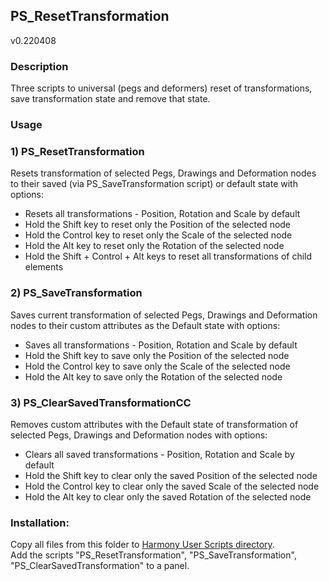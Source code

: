 ## PS_ResetTransformation
v0.220408

### Description
Three scripts to universal (pegs and deformers) reset of transformations, save transformation state and remove that state.

### Usage
### 1) PS_ResetTransformation
Resets transformation of selected Pegs, Drawings and Deformation nodes to their saved (via PS_SaveTransformation script) or default state with options:
- Resets all transformations - Position, Rotation and Scale by default
- Hold the Shift key to reset only the Position of the selected node
- Hold the Control key to reset only the Scale of the selected node
- Hold the Alt key to reset only the Rotation of the selected node
- Hold the Shift + Control + Alt keys to reset all transformations of child elements

### 2) PS_SaveTransformation
Saves current transformation of selected Pegs, Drawings and Deformation nodes to their custom attributes as the Default state with options:
- Saves all transformations - Position, Rotation and Scale by default
- Hold the Shift key to save only the Position of the selected node
- Hold the Control key to save only the Scale of the selected node
- Hold the Alt key to save only the Rotation of the selected node

### 3) PS_ClearSavedTransformationСC
Removes custom attributes with the Default state of transformation of selected Pegs, Drawings and Deformation nodes with options:
- Clears all saved transformations - Position, Rotation and Scale by default
- Hold the Shift key to clear only the saved Position of the selected node
- Hold the Control key to clear only the saved Scale of the selected node
- Hold the Alt key to clear only the saved Rotation of the selected node

### Installation:
Copy all files from this folder to [Harmony User Scripts directory](https://docs.toonboom.com/help/harmony-20/premium/scripting/import-script.html).\
Add the scripts "PS_ResetTransformation", "PS_SaveTransformation", "PS_ClearSavedTransformation" to a panel.  
